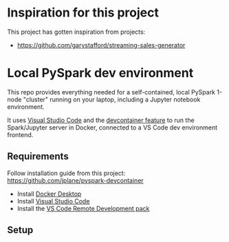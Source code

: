 # Inspiration for this project

This project has gotten inspiration from projects:

- https://github.com/garystafford/streaming-sales-generator


# Local PySpark dev environment

This repo provides everything needed for a self-contained, local PySpark 1-node "cluster" running on your laptop, including a Jupyter notebook environment.

It uses [Visual Studio Code](https://code.visualstudio.com/) and the [devcontainer feature](https://code.visualstudio.com/docs/devcontainers/containers) to run the Spark/Jupyter server in Docker, connected to a VS Code dev environment frontend.

## Requirements

Follow installation guide from this project: https://github.com/jplane/pyspark-devcontainer

- Install [Docker Desktop](https://www.docker.com/products/docker-desktop/)
- Install [Visual Studio Code](https://code.visualstudio.com/download)
- Install the [VS Code Remote Development pack](https://marketplace.visualstudio.com/items?itemName=ms-vscode-remote.vscode-remote-extensionpack)

## Setup


